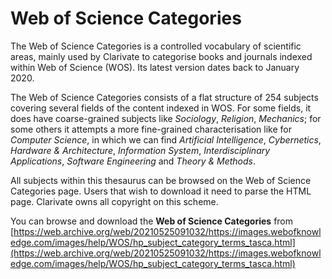 # Web of Science Categories

The Web of Science Categories is a controlled vocabulary of scientific areas, mainly used by Clarivate to categorise books and journals indexed within Web of Science (WOS). Its latest version dates back to January 2020.

The Web of Science Categories consists of a flat structure of 254 subjects covering several fields of the content indexed in WOS. For some fields, it does have coarse-grained subjects like *Sociology*, *Religion*, *Mechanics*; for some others it attempts a more fine-grained characterisation like for *Computer Science*, in which we can find *Artificial Intelligence*, *Cybernetics*, *Hardware \& Architecture*, *Information System*, *Interdisciplinary Applications*, *Software Engineering* and *Theory \& Methods*. 

All subjects within this thesaurus can be browsed on the Web of Science Categories page. Users that wish to download it need to parse the HTML page.
Clarivate owns all copyright on this scheme.

You can browse and download the **Web of Science Categories** from [https://web.archive.org/web/20210525091032/https://images.webofknowledge.com/images/help/WOS/hp_subject_category_terms_tasca.html](https://web.archive.org/web/20210525091032/https://images.webofknowledge.com/images/help/WOS/hp_subject_category_terms_tasca.html)